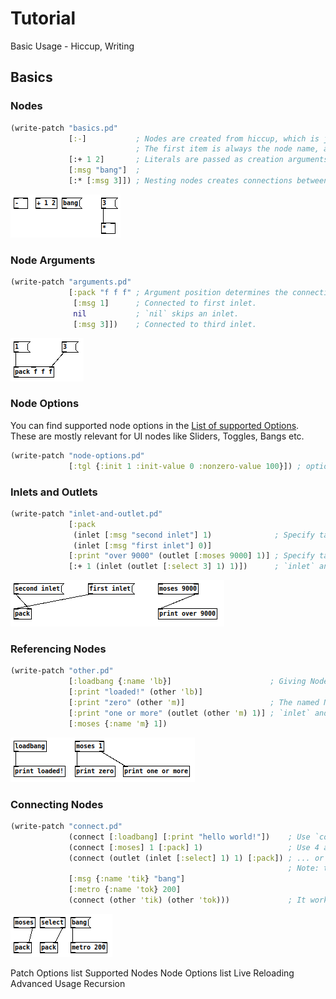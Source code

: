 # Tutorial

Basic Usage - Hiccup, Writing

## Basics

### Nodes

```clojure
(write-patch "basics.pd"
             [:-]           ; Nodes are created from hiccup, which is just plain vectors.
                            ; The first item is always the node name, as a keyword.
             [:+ 1 2]       ; Literals are passed as creation arguments.
             [:msg "bang"]  ;
             [:* [:msg 3]]) ; Nesting nodes creates connections between them.
```

![basics](img/basics.png)

### Node Arguments

```clojure
(write-patch "arguments.pd" 
             [:pack "f f f" ; Argument position determines the connection inlet:
              [:msg 1]      ; Connected to first inlet.
              nil           ; `nil` skips an inlet.
              [:msg 3]])    ; Connected to third inlet.
```

![arguments](img/arguments.png)

### Node Options

You can find supported node options in the [List of supported Options](options.md#node-options).
These are mostly relevant for UI nodes like Sliders, Toggles, Bangs etc.

```clojure
(write-patch "node-options.pd"
             [:tgl {:init 1 :init-value 0 :nonzero-value 100}]) ; options are passed as maps, and *must* be the second element in the hiccup vector.
```

### Inlets and Outlets

```clojure
(write-patch "inlet-and-outlet.pd"
             [:pack
              (inlet [:msg "second inlet"] 1)              ; Specify target inlet explicitly with `inlet` function.
              (inlet [:msg "first inlet"] 0)]
             [:print "over 9000" (outlet [:moses 9000] 1)] ; Specify target outlet explicitly with `outlet` function.
             [:+ 1 (inlet (outlet [:select 3] 1) 1)])      ; `inlet` and `outlet` can be combined.
```

![inlet and outlet](img/inlet-and-outlet.png)

### Referencing Nodes

```clojure
(write-patch "other.pd"
             [:loadbang {:name 'lb}]                      ; Giving Nodes a `:name` allows them to be referenced by `other`.
             [:print "loaded!" (other 'lb)]
             [:print "zero" (other 'm)]                   ; The named Node can be defined later, too.
             [:print "one or more" (outlet (other 'm) 1)] ; `inlet` and `outlet` also work with `other`.
             [:moses {:name 'm} 1])
```

![other](img/other.png)

### Connecting Nodes

```clojure
(write-patch "connect.pd"
             (connect [:loadbang] [:print "hello world!"])    ; Use `connect` to connect nodes explicitly.
             (connect [:moses] 1 [:pack] 1)                   ; Use 4 arguments to specify inlet and outlet ...
             (connect (outlet (inlet [:select] 1) 1) [:pack]) ; ... or use `inlet` and `outlet`.
                                                              ; Note: they are used on the originating node.
             [:msg {:name 'tik} "bang"]
             [:metro {:name 'tok} 200]
             (connect (other 'tik) (other 'tok)))             ; It works fine with `other` as well.
```

![connect](img/connect.png)


Patch Options list
Supported Nodes
Node Options list
Live Reloading
Advanced Usage
Recursion



